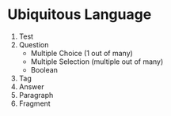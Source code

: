 # Ubiquitous Language
1. Test
2. Question
    - Multiple Choice (1 out of many)
    - Multiple Selection (multiple out of many)
    - Boolean
3. Tag
4. Answer
5. Paragraph
6. Fragment

